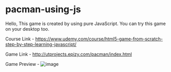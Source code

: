 # pacman-using-js
Hello, This game is created by using pure JavaScript.
You can try this game on your desktop too.

Course Link -
https://www.udemy.com/course/html5-game-from-scratch-step-by-step-learning-javascript/

Game Link - 
http://utprojects.epizy.com/pacman/index.html


Game Preview -
![image](https://user-images.githubusercontent.com/63789702/185792268-cae9440a-2e1f-4f92-9f3c-fb8cdcfc57ea.png)
